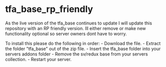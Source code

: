 # tfa_base_rp_friendly
As the live version of the tfa_base continues to update I will update this repository with an RP friendly version. Ill either remove or make new functionality optional so server owners dont have to worry.


To install this please do the following in order: 
	- Download the file.
	- Extract the folder "tfa_base" out of the zip file.
	- Insert the tfa_base folder into your servers addons folder
	- Remove the sv/redux base from your servers collection.
	- Restart your server. 

